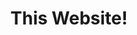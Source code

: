---
title: "This Website!"
description: "A personal portfolio website built using WebTUI and Next.js"
tech: Next.js, TypeScript, WebTUI
status: "actively maintining"
sourceCode: "https://github.com/josh-leblanc/webtui-portfolio-cursor"
blog: "/blog/webtui-portfolio-blog"
--- 